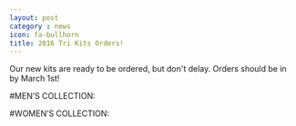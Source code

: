 ```yaml
---
layout: post
category : news
icon: fa-bullhorn
title: 2016 Tri Kits Orders!
---
```


Our new kits are ready to be ordered, but don't delay. Orders should be in by March 1st!

#MEN’S COLLECTION:

<div data-accent_color="767676" data-background_color="ffffff" data-button_background_color="7fb466" data-button_text_color="ffffff" data-cart_button_text="Cart" data-cart_title="Your cart" data-cart_total_text="Total" data-checkout_button_text="Checkout" data-discount_notice_text="Shipping and discount codes are added at checkout." data-embed_type="cart" data-empty_cart_text="Your cart is empty." data-shop="triflare.myshopify.com" data-sticky="true" data-text_color="000000"></div>
<div data-background_color="ffffff" data-button_background_color="7fb466" data-button_text_color="ffffff" data-buy_button_out_of_stock_text="Out of Stock" data-buy_button_product_unavailable_text="Unavailable" data-buy_button_text="Buy now" data-collection_handle="rock-tri-club" data-display_size="compact" data-embed_type="collection" data-has_image="true" data-next_page_button_text="Next page" data-product_handle="" data-product_modal="true" data-product_name="" data-product_title_color="000000" data-redirect_to="modal" data-shop="triflare.myshopify.com"></div>
<script type="text/javascript">document.getElementById('ShopifyEmbedScript') || document.write('<script type="text/javascript" src="https://widgets.shopifyapps.com/assets/widgets/embed/client.js" id="ShopifyEmbedScript"><\/script>');</script>

#WOMEN’S COLLECTION:

<div data-accent_color="767676" data-background_color="ffffff" data-button_background_color="7fb466" data-button_text_color="ffffff" data-cart_button_text="Cart" data-cart_title="Your cart" data-cart_total_text="Total" data-checkout_button_text="Checkout" data-discount_notice_text="Shipping and discount codes are added at checkout." data-embed_type="cart" data-empty_cart_text="Your cart is empty." data-shop="triflare.myshopify.com" data-sticky="true" data-text_color="000000"></div>
<div data-background_color="ffffff" data-button_background_color="7fb466" data-button_text_color="ffffff" data-buy_button_out_of_stock_text="Out of Stock" data-buy_button_product_unavailable_text="Unavailable" data-buy_button_text="Buy now" data-collection_handle="rock-tri-club-womens" data-display_size="compact" data-embed_type="collection" data-has_image="true" data-next_page_button_text="Next page" data-product_handle="" data-product_modal="true" data-product_name="" data-product_title_color="000000" data-redirect_to="modal" data-shop="triflare.myshopify.com"></div>
<script type="text/javascript">document.getElementById('ShopifyEmbedScript') || document.write('<script type="text/javascript" src="https://widgets.shopifyapps.com/assets/widgets/embed/client.js" id="ShopifyEmbedScript"><\/script>');</script>
